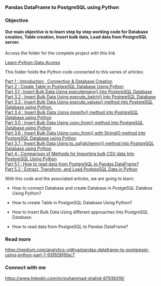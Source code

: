 ### Pandas DataFrame to PostgreSQL using Python
### Objective
#### Our main objective is to learn step by step working code for Database creation, Table creation, Insert bulk data, Load data from PostgreSQL server.

Access the folder for the complete project with this link

[Learn-Python-Data-Access](https://github.com/Muhd-Shahid/Learn-Python-Data-Access/)


This folder holds the Python code connected to this series of articles:

[Part 1 : Introduction , Connection & Database Creation](https://medium.com/analytics-vidhya/pandas-dataframe-to-postgresql-using-python-part-1-93f928f6fac7) <br> [Part 2 : Create Table in PostgreSQL Database Using Python](https://medium.com/analytics-vidhya/pandas-dataframe-to-postgresql-using-python-part-2-3ddb41f473bd) <br> [Part 3.1 : Insert Bulk Data Using executemany() Into PostgreSQL Database](https://medium.com/analytics-vidhya/part-3-1-pandas-dataframe-to-postgresql-using-python-8a3e3da87ff1) <br> [Part 3.2 : Insert Bulk Data Using execute_batch() Into PostgreSQL Database](https://medium.com/analytics-vidhya/part-3-2-pandas-dataframe-to-postgresql-using-python-8dc0b0741226) <br> [Part 3.3 : Insert Bulk Data Using execute_values() method into PostgreSQL Database using Python.](https://medium.com/analytics-vidhya/part-3-3-pandas-dataframe-to-postgresql-using-python-57e68fe39385) <br> [Part 3.4 : Insert Bulk Data Using mogrify() method into PostgreSQL Database using Python](https://medium.com/analytics-vidhya/part-3-4-pandas-dataframe-to-postgresql-using-python-d94e644a332) <br> [Part 3.5 : Insert Bulk Data Using copy_from() method into PostgreSQL Database using Python](https://shahid-dhn.medium.com/part-3-5-pandas-dataframe-to-postgresql-using-python-d3bc41fcf39) <br> [Part 3.6 : Insert Bulk Data Using copy_from() with StringIO method into PostgreSQL Database using Python](https://shahid-dhn.medium.com/part-3-6-pandas-dataframe-to-postgresql-using-python-ec80cb33ca4a) <br> [Part 3.7 : Insert Bulk Data Using to_sql(alchemy)() method into PostgreSQL Database using Python]() <br>[Part 4 : Comparison of Methods for Importing bulk CSV data Into PostgreSQL Using Python](https://shahid-dhn.medium.com/part-4-pandas-dataframe-to-postgresql-using-python-8ffdb0323c09)<br> [Part 5.1 : How to read data from PostgreSQL to Pandas DataFrame?](https://shahid-dhn.medium.com/part-5-1-pandas-dataframe-to-postgresql-using-python-e2588e65c235) <br> [Part 5.2 : Extract, Transform, and Load PostgreSQL Data in Python](https://shahid-dhn.medium.com/part-5-2-pandas-dataframe-to-postgresql-using-python-450607b763b4)

With this code and the associated articles, we are going to learn:

* How to connect Database and create Database in PostgeSQL Databse Using Python?

* How to create Table in PostgreSQL Database Using Python?

* How to Insert Bulk Data Using different approaches Into PostgreSQL Database.

* How to read data from PostgreSQL to Pandas DataFrame? 

### Read more
https://medium.com/analytics-vidhya/pandas-dataframe-to-postgresql-using-python-part-1-93f928f6fac7

### Connect with me
https://www.linkedin.com/in/muhammad-shahid-87938318/

